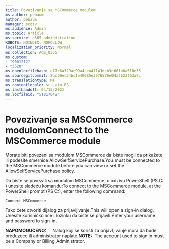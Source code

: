 ```yaml
---
title: Povezivanje sa MSCommerce modulom
ms.author: pebaum
author: pebaum
manager: scotv
ms.audience: Admin
ms.topic: article
ms.service: o365-administration
ROBOTS: NOINDEX, NOFOLLOW
localization_priority: Normal
ms.collection: Adm_O365
ms.custom:
- "9001212"
- "3528"
ms.openlocfilehash: e77c6a329ac99a4cea4f143dcb3c661b6a518e35
ms.sourcegitcommit: 8bc60ec34bc1e40685e3976576e04a2623f63a7c
ms.translationtype: MT
ms.contentlocale: sr-Latn-RS
ms.lasthandoff: 04/15/2021
ms.locfileid: "51817042"
---
```

# <a name="connect-to-the-mscommerce-module"></a><span data-ttu-id="3c708-102">Povezivanje sa MSCommerce modulom</span><span class="sxs-lookup"><span data-stu-id="3c708-102">Connect to the MSCommerce module</span></span>

<span data-ttu-id="3c708-103">Morate biti povezani sa modulom MSCommerce da biste mogli da prikažete ili podesite smernice AllowSelfServicePurchase.</span><span class="sxs-lookup"><span data-stu-id="3c708-103">You must be connected to the MSCommerce module before you can view or set the AllowSelfServicePurchase policy.</span></span>  

<span data-ttu-id="3c708-104">Da biste se povezali sa modulom MSCommerce, u odzivu PowerShell (PS C: \) unesite sledeću komandu:</span><span class="sxs-lookup"><span data-stu-id="3c708-104">To connect to the MSCommerce module, at the PowerShell prompt (PS C:\), enter the following command:</span></span>

`Connect-MSCommerce`

<span data-ttu-id="3c708-105">Tako ćete otvoriti dijalog za prijavljivanje.</span><span class="sxs-lookup"><span data-stu-id="3c708-105">This will open a sign-in dialog.</span></span> <span data-ttu-id="3c708-106">Unesite korisničko ime i lozinku da biste se prijavili.</span><span class="sxs-lookup"><span data-stu-id="3c708-106">Enter your username and password to sign-in.</span></span>

<span data-ttu-id="3c708-107">**NAPOMOGUĆENO:** &nbsp; &nbsp; Nalog koji se koristi za prijavljivanje mora da bude preduzeće ili administrator naplate.</span><span class="sxs-lookup"><span data-stu-id="3c708-107">**NOTE:**&nbsp;&nbsp;The account used to sign in must be a Company or Billing Administrator.</span></span>
